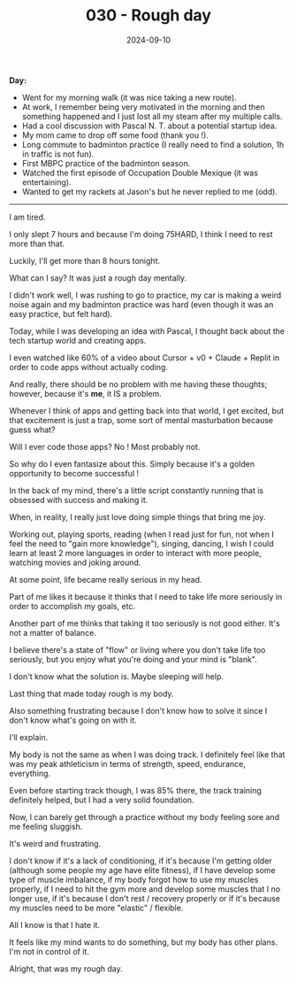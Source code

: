 ﻿---
title: 030 - Rough day
date: 2024-09-10
categories: ["daily"]
tags: posts

---
**Day:** 

- Went for my morning walk (it was nice taking a new route).
- At work, I remember being very motivated in the morning and then something happened and I just lost all my steam after my multiple calls.
- Had a cool discussion with Pascal N. T. about a potential startup idea.
- My mom came to drop off some food (thank you !).
- Long commute to badminton practice (I really need to find a solution, 1h in traffic is not fun).
- First MBPC practice of the badminton season.
- Watched the first episode of Occupation Double Mexique (it was entertaining).
- Wanted to get my rackets at Jason's but he never replied to me (odd).

---
I am tired.

I only slept 7 hours and because I'm doing 75HARD, I think I need to rest more than that.

Luckily, I'll get more than 8 hours tonight.

What can I say? It was just a rough day mentally.

I didn't work well, I was rushing to go to practice, my car is making a weird noise again and my badminton practice was hard (even though it was an easy practice, but felt hard).

Today, while I was developing an idea with Pascal, I thought back about the tech startup world and creating apps.

I even watched like 60% of a video about Cursor + v0 + Claude + Replit in order to code apps without actually coding.

And really, there should be no problem with me having these thoughts; however, because it's **me**, it IS a problem.

Whenever I think of apps and getting back into that world, I get excited, but that excitement is just a trap, some sort of mental masturbation because guess what?

Will I ever code those apps? No ! Most probably not.

So why do I even fantasize about this. Simply because it's a golden opportunity to become successful !

In the back of my mind, there's a little script constantly running that is obsessed with success and making it.

When, in reality, I really just love doing simple things that bring me joy.

Working out, playing sports, reading (when I read just for fun, not when I feel the need to "gain more knowledge"), singing, dancing, I wish I could learn at least 2 more languages in order to interact with more people, watching movies and joking around.

At some point, life became really serious in my head.

Part of me likes it because it thinks that I need to take life more seriously in order to accomplish my goals, etc.

Another part of me thinks that taking it too seriously is not good either. It's not a matter of balance.

I believe there's a state of "flow" or living where you don't take life too seriously, but you enjoy what you're doing and your mind is "blank".

I don't know what the solution is. Maybe sleeping will help.

Last thing that made today rough is my body.

Also something frustrating because I don't know how to solve it since I don't know what's going on with it.

I'll explain.

My body is not the same as when I was doing track. I definitely feel like that was my peak athleticism in terms of strength, speed, endurance, everything.

Even before starting track though, I was 85% there, the track training definitely helped, but I had a very solid foundation.

Now, I can barely get through a practice without my body feeling sore and me feeling sluggish.

It's weird and frustrating.

I don't know if it's a lack of conditioning, if it's because I'm getting older (although some people my age have elite fitness), if I have develop some type of muscle imbalance, if my body forgot how to use my muscles properly, if I need to hit the gym more and develop some muscles that I no longer use, if it's because I don't rest / recovery  properly or if it's because my muscles need to be more "elastic" / flexible.

All I know is that I hate it.

It feels like my mind wants to do something, but my body has other plans. I'm not in control of it.

Alright, that was my rough day.


